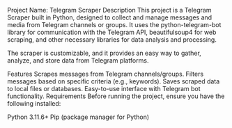 Project Name: Telegram Scraper
Description
This project is a Telegram Scraper built in Python, designed to collect and manage messages and media from Telegram channels or groups. It uses the python-telegram-bot library for communication with the Telegram API, beautifulsoup4 for web scraping, and other necessary libraries for data analysis and processing.

The scraper is customizable, and it provides an easy way to gather, analyze, and store data from Telegram platforms.

Features
Scrapes messages from Telegram channels/groups.
Filters messages based on specific criteria (e.g., keywords).
Saves scraped data to local files or databases.
Easy-to-use interface with Telegram bot functionality.
Requirements
Before running the project, ensure you have the following installed:

Python 3.11.6+
Pip (package manager for Python)